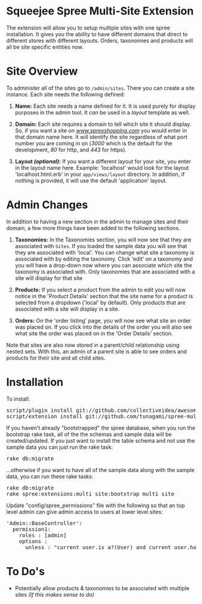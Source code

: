 # Squeejee Spree Multi-Site Extension

The extension will allow you to setup multiple sites with one spree installation.  It gives you the ability to have different domains that direct to different stores with different layouts.  Orders, taxonomies and products will all be site specific entities now.

# Site Overview

To administer all of the sites go to `/admin/sites`.  There you can create a site instance.  Each site needs the following defined:

1. **Name:** Each site needs a name defined for it.  It is used purely for display purposes in the admin tool.  It _can_ be used in a _layout_ template as well.

2. **Domain:** Each site requires a domain to tell which site it should display.  So, if you want a site on _www.spreeshopping.com_ you would enter in that domain name here.  It will identify the site regardless of what port number you are coming in on (_3000_ which is the default for the development, _80_ for http, and _443_ for https).

3. **Layout _(optional)_:** If you want a different layout for your site, you enter in the layout name here.  Example: 'localhost' would look for the layout 'localhost.html.erb' in your `app/views/layout` directory.  In addition, if nothing is provided, it will use the default 'application' layout.

# Admin Changes
In addition to having a new section in the admin to manage sites and their domain, a few more things have been added to the following sections.

1. **Taxonomies:** In the Taxonomies section, you will now see that they are associated with `Sites`.  If you loaded the sample data you will see that they are associated with 'local'.  You can change what site a taxonomy is associated with by editing the taxonomy.  Click 'edit' on a taxonomy and you will have a drop-down now where you can associate which site the taxonomy is associated with.  Only taxonomies that are associated with a site will display for that site

2. **Products:** If you select a product from the admin to edit you will now notice in the 'Product Details' section that the site name for a product is selected from a dropdown ('local' by default).  Only products that are associated with a site will display in a site.

3. **Orders:** On the 'order listing' page, you will now see what site an order was placed on.  If you click into the details of the order you will also see what site the order was placed on in the 'Order Details' section.

Note that sites are also now stored in a parent/child relationship using nested sets.  With this, an admin of a parent site is able to see orders and products for their site and all child sites.  

# Installation

To install:
<pre>
script/plugin install git://github.com/collectiveidea/awesome_nested_set.git  
script/extension install git://github.com/tunagami/spree-multi-site.git
</pre>

If you haven't already "bootstrapped" the spree database, when you run the bootstrap rake task, all of the the schemas and sample data will be created/updated.  If you just want to install the table schema and not use the sample data you can just run the rake task:
<pre>
rake db:migrate
</pre>
...otherwise if you want to have all of the sample data along with the sample data, you can run these rake tasks:
<pre>
rake db:migrate
rake spree:extensions:multi_site:bootstrap_multi_site
</pre>

Update "config/spree_permissions" file with the following so that an top level admin can give admin access to users at lower level sites:

<pre>
'Admin::BaseController':
  permission1:
    roles : [admin]
    options :
      unless : "current_user.is_a?(User) and current_user.has_role?('admin_' + current_site.name)"
</pre>

# To Do's
+ Potentially allow products & taxonomies to be associated with multiple sites _(If this makes sense to do)_ 

